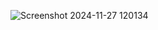 ![Screenshot 2024-11-27 120134](https://github.com/user-attachments/assets/d40e2047-2570-45e2-8434-d716d8557f2d)
